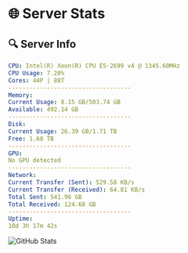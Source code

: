 # 🌐 Server Stats
## 🔍 Server Info
```yaml
CPU: Intel(R) Xeon(R) CPU E5-2699 v4 @ 1345.60MHz
CPU Usage: 7.20%
Cores: 44P | 88T
-----------------------------------
Memory:
Current Usage: 8.15 GB/503.74 GB
Available: 492.14 GB
-----------------------------------
Disk:
Current Usage: 26.39 GB/1.71 TB
Free: 1.60 TB
-----------------------------------
GPU:
No GPU detected
-----------------------------------
Network:
Current Transfer (Sent): 529.58 KB/s
Current Transfer (Received): 64.81 KB/s
Total Sent: 541.96 GB
Total Received: 124.68 GB
-----------------------------------
Uptime:
10d 3h 17m 42s
```
![GitHub Stats](https://img.shields.io/badge/Updated-2025-04-29_20:26:30-blue)